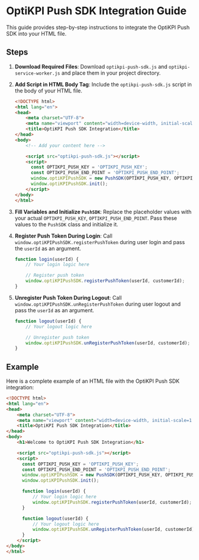 # OptiKPI Push SDK Integration Guide

This guide provides step-by-step instructions to integrate the OptiKPI Push SDK into your HTML file.

## Steps

1. **Download Required Files**: Download `optikpi-push-sdk.js` and `optikpi-service-worker.js` and place them in your project directory.

2. **Add Script in HTML Body Tag**: Include the `optikpi-push-sdk.js` script in the body of your HTML file.

    ```html
    <!DOCTYPE html>
    <html lang="en">
    <head>
        <meta charset="UTF-8">
        <meta name="viewport" content="width=device-width, initial-scale=1.0">
        <title>OptiKPI Push SDK Integration</title>
    </head>
    <body>
        <!-- Add your content here -->

        <script src="optikpi-push-sdk.js"></script>
        <script>
          const OPTIKPI_PUSH_KEY = 'OPTIKPI_PUSH_KEY';
          const OPTIKPI_PUSH_END_POINT = 'OPTIKPI_PUSH_END_POINT';
          window.optiKPIPushSDK = new PushSDK(OPTIKPI_PUSH_KEY, OPTIKPI_PUSH_END_POINT);
          window.optiKPIPushSDK.init();
        </script>
    </body>
    </html>
    ```

3. **Fill Variables and Initialize `PushSDK`**: Replace the placeholder values with your actual `OPTIKPI_PUSH_KEY`, `OPTIKPI_PUSH_END_POINT`. Pass these values to the `PushSDK` class and initialize it.

4. **Register Push Token During Login**: Call `window.optiKPIPushSDK.registerPushToken` during user login and pass the `userId` as an argument.

    ```javascript
    function login(userId) {
        // Your login logic here

        // Register push token
        window.optiKPIPushSDK.registerPushToken(userId, customerId);
    }
    ```

5. **Unregister Push Token During Logout**: Call `window.optiKPIPushSDK.unRegisterPushToken` during user logout and pass the `userId` as an argument.

    ```javascript
    function logout(userId) {
        // Your logout logic here

        // Unregister push token
        window.optiKPIPushSDK.unRegisterPushToken(userId, customerId);
    }
    ```

## Example

Here is a complete example of an HTML file with the OptiKPI Push SDK integration:

```html
<!DOCTYPE html>
<html lang="en">
<head>
    <meta charset="UTF-8">
    <meta name="viewport" content="width=device-width, initial-scale=1.0">
    <title>OptiKPI Push SDK Integration</title>
</head>
<body>
    <h1>Welcome to OptiKPI Push SDK Integration</h1>

    <script src="optikpi-push-sdk.js"></script>
    <script>
      const OPTIKPI_PUSH_KEY = 'OPTIKPI_PUSH_KEY';
      const OPTIKPI_PUSH_END_POINT = 'OPTIKPI_PUSH_END_POINT';
      window.optiKPIPushSDK = new PushSDK(OPTIKPI_PUSH_KEY, OPTIKPI_PUSH_END_POINT);
      window.optiKPIPushSDK.init();

      function login(userId) {
          // Your login logic here
          window.optiKPIPushSDK.registerPushToken(userId, customerId);
      }

      function logout(userId) {
          // Your logout logic here
          window.optiKPIPushSDK.unRegisterPushToken(userId, customerId);
      }
    </script>
</body>
</html>
